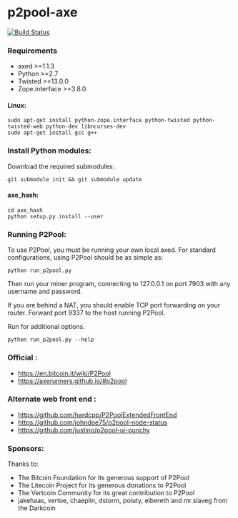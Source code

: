 # p2pool-axe
[![Build Status](https://travis-ci.org/AXErunners/p2pool-axe.svg?branch=master)](https://travis-ci.org/AXErunners/p2pool-axe)

### Requirements

* axed >=1.1.3
* Python >=2.7
* Twisted >=13.0.0
* Zope.interface >=3.8.0

#### Linux:

    sudo apt-get install python-zope.interface python-twisted python-twisted-web python-dev libncurses-dev
    sudo apt-get install gcc g++

### Install Python modules:

Download the required submodules:

    git submodule init && git submodule update

#### axe_hash:

    cd axe_hash
    python setup.py install --user

### Running P2Pool:

To use P2Pool, you must be running your own local axed. For standard
configurations, using P2Pool should be as simple as:

    python run_p2pool.py

Then run your miner program, connecting to 127.0.0.1 on port 7903 with any
username and password.

If you are behind a NAT, you should enable TCP port forwarding on your
router. Forward port 9337 to the host running P2Pool.

Run for additional options.

    python run_p2pool.py --help

### Official :

* https://en.bitcoin.it/wiki/P2Pool
* https://axerunners.github.io/#p2pool

### Alternate web front end :

* https://github.com/hardcpp/P2PoolExtendedFrontEnd
* https://github.com/johndoe75/p2pool-node-status
* https://github.com/justino/p2pool-ui-punchy

### Sponsors:

Thanks to:
* The Bitcoin Foundation for its generous support of P2Pool
* The Litecoin Project for its generous donations to P2Pool
* The Vertcoin Community for its great contribution to P2Pool
* jakehaas, vertoe, chaeplin, dstorm, poiuty, elbereth  and mr.slaveg from the Darkcoin
